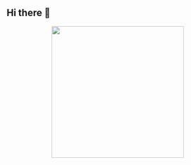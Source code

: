 ## Hi there 👋

<p align="center">

  <img src="https://avatars.githubusercontent.com/u/87971948?s=200&v=4" width="300" height="300">

</p>
